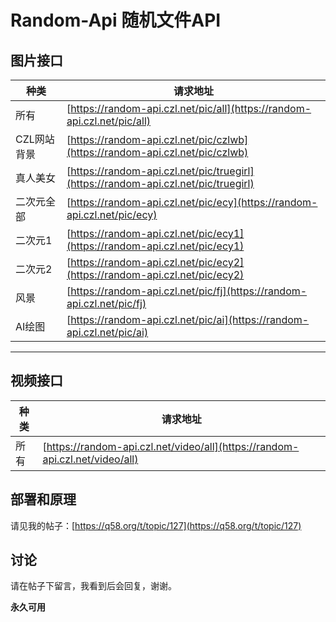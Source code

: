 # Random-Api 随机文件API

## 图片接口

| 种类     | 请求地址   | 
| ---------- | ---------------- | 
| 所有     | [https://random-api.czl.net/pic/all](https://random-api.czl.net/pic/all) |
| CZL网站背景 | [https://random-api.czl.net/pic/czlwb](https://random-api.czl.net/pic/czlwb) |
| 真人美女 | [https://random-api.czl.net/pic/truegirl](https://random-api.czl.net/pic/truegirl) |
| 二次元全部 | [https://random-api.czl.net/pic/ecy](https://random-api.czl.net/pic/ecy) |
| 二次元1 | [https://random-api.czl.net/pic/ecy1](https://random-api.czl.net/pic/ecy1) |
| 二次元2 | [https://random-api.czl.net/pic/ecy2](https://random-api.czl.net/pic/ecy2) |
| 风景 | [https://random-api.czl.net/pic/fj](https://random-api.czl.net/pic/fj) |
| AI绘图 | [https://random-api.czl.net/pic/ai](https://random-api.czl.net/pic/ai) |

--- 

## 视频接口
| 种类     | 请求地址   | 
| ---------- | ---------------- | 
| 所有 | [https://random-api.czl.net/video/all](https://random-api.czl.net/video/all) |


## 部署和原理

请见我的帖子：[https://q58.org/t/topic/127](https://q58.org/t/topic/127)

## 讨论

请在帖子下留言，我看到后会回复，谢谢。

**永久可用**
                
